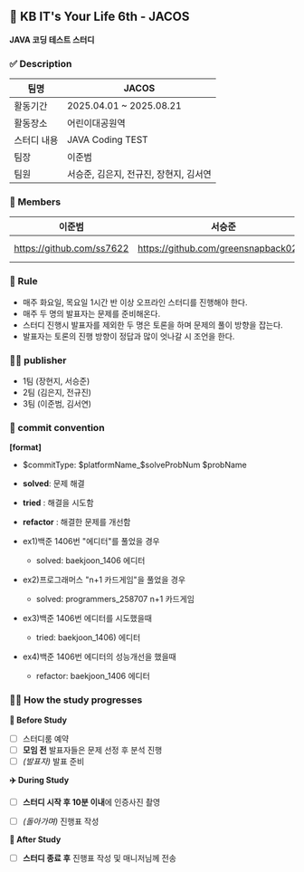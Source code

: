 ## 🌊 KB IT's Your Life 6th - JACOS
**JAVA 코딩 테스트 스터디**  

### ✅ Description
| 팀명     | JACOS              |
|--------|-------------------------|
| 활동기간   | 2025.04.01 ~ 2025.08.21 |
| 활동장소   | 어린이대공원역                 |
| 스터디 내용 | JAVA Coding TEST         |
| 팀장     | 이준범                     |
| 팀원     | 서승준, 김은지, 전규진, 장현지, 김서연           |

### 👥 Members
| 이준범                                |서승준|김은지|전규진|장현지| 김서연 |
|--------------------------------------------------------------------|-|-|----|---|---|
| https://github.com/ss7622 |https://github.com/greensnapback0229|https://github.com/Answl| https://github.com/jeonkyujin   | https://github.com/Hyunji-JANG   | https://github.com/seoyeon2001   |

### 🔖 Rule
- 매주 화요일, 목요일 1시간 반 이상 오프라인 스터디를 진행해야 한다.
- 매주 두 명의 발표자는 문제를 준비해온다.
- 스터디 진행시 발표자를 제외한 두 명은 토론을 하며 문제의 풀이 방향을 잡는다.
- 발표자는 토론의 진행 방향이 정답과 많이 엇나갈 시 조언을 한다.

### 🙋🏻 publisher
- 1팀 (장현지, 서승준)
- 2팀 (김은지, 전규진)
- 3팀 (이준범, 김서연)

### 🐬 commit convention

**[format]**
- $commitType: $platformName_$solveProbNum $probName

- **solved**: 문제 해결
- **tried** : 해결을 시도함
- **refactor** : 해결한 문제를 개선함

- ex1)백준 1406번 "에디터"를 풀었을 경우
  - solved: baekjoon_1406 에디터
- ex2)프로그래머스 "n+1 카드게임"을 풀었을 경우
  - solved: programmers_258707 n+1 카드게임
- ex3)백준 1406번 에디터를 시도했을때
  - tried: baekjoon_1406) 에디터
- ex4)백준 1406번 에디터의 성능개선을 했을때
  - refactor: baekjoon_1406 에디터


### 👫🏻 How the study progresses
**🛫 Before Study**
- [ ] 스터디룸 예약
- [ ] **모임 전** 발표자들은 문제 선정 후 분석 진행
- [ ] _(발표자)_ 발표 준비

**✈️ During Study**
- [ ] **스터디 시작 후 10분 이내**에 인증사진 촬영
- [ ] _(돌아가며)_ 진행표 작성


**🛬 After Study**
- [ ] **스터디 종료 후** 진행표 작성 및 매니저님께 전송
